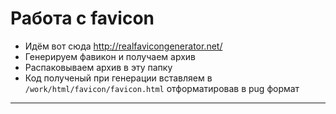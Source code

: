 # Работа с favicon

* Идём вот сюда http://realfavicongenerator.net/
* Генерируем фавикон и получаем архив
* Распаковываем архив в эту папку
* Код полученый при генерации вставляем в `/work/html/favicon/favicon.html` отформатировав в pug формат
***
